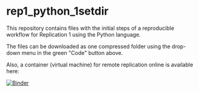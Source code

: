 # rep1_python_1setdir

This repository contains files with the initial steps of a reproducible workflow for Replication 1 using the Python language.

The files can be downloaded as one compressed folder using the drop-down menu in the green "Code" button above.

Also, a container (virtual machine) for remote replication online is available here:

[![Binder](https://mybinder.org/badge_logo.svg)](https://mybinder.org/v2/gh/mattcingram/rep1_python_1setdir/HEAD)

